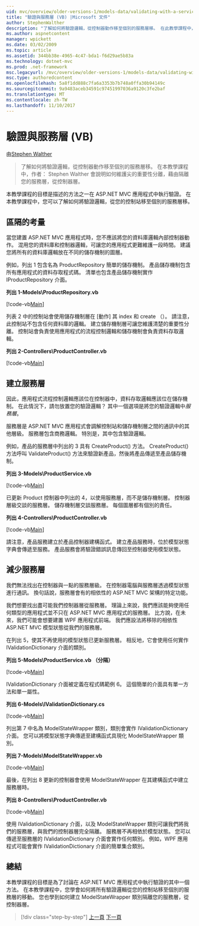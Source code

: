 ```yaml
---
uid: mvc/overview/older-versions-1/models-data/validating-with-a-service-layer-vb
title: "驗證與服務層 (VB) |Microsoft 文件"
author: StephenWalther
description: "了解如何將驗證邏輯，從控制器動作移至個別的服務層移。 在此教學課程中，說明作者： Stephen Walther 如何您..."
ms.author: aspnetcontent
manager: wpickett
ms.date: 03/02/2009
ms.topic: article
ms.assetid: 344bb38e-4965-4c47-bda1-f6d29ae5b83a
ms.technology: dotnet-mvc
ms.prod: .net-framework
msc.legacyurl: /mvc/overview/older-versions-1/models-data/validating-with-a-service-layer-vb
msc.type: authoredcontent
ms.openlocfilehash: 5a8f1dd888c7fa6a3353b7b748a0ffa30b94149c
ms.sourcegitcommit: 9a9483aceb34591c97451997036a9120c3fe2baf
ms.translationtype: MT
ms.contentlocale: zh-TW
ms.lasthandoff: 11/10/2017
---
```

<a name="validating-with-a-service-layer-vb"></a>驗證與服務層 (VB)
====================
由[Stephen Walther](https://github.com/StephenWalther)

> 了解如何將驗證邏輯，從控制器動作移至個別的服務層移。 在本教學課程中，作者： Stephen Walther 會說明如何維護尖的重要性分離，藉由隔離您的服務層，從控制器層。


本教學課程的目標是描述的方法之一在 ASP.NET MVC 應用程式中執行驗證。 在本教學課程中，您可以了解如何將驗證邏輯，從您的控制站移至個別的服務層移。

## <a name="separating-concerns"></a>區隔的考量

當您建置 ASP.NET MVC 應用程式時，您不應該將您的資料庫邏輯內部控制器動作。 混用您的資料庫和控制器邏輯，可讓您的應用程式更難維護一段時間。 建議您將所有的資料庫邏輯放在不同的儲存機制的圖層。

例如，列出 1 包含名為 ProductRepository 簡單的儲存機制。 產品儲存機制包含所有應用程式的資料存取程式碼。 清單也包含產品儲存機制實作 IProductRepository 介面。

**列出 1-Models\ProductRepository.vb**

[!code-vb[Main](validating-with-a-service-layer-vb/samples/sample1.vb)]

列表 2 中的控制站會使用儲存機制層在 [動作] 其 index 和 create （）。 請注意，此控制站不包含任何資料庫的邏輯。 建立儲存機制層可讓您維護清楚的重要性分離。 控制站會負責使用應用程式的流程控制邏輯和儲存機制會負責資料存取邏輯。

**列出 2-Controllers\ProductController.vb**

[!code-vb[Main](validating-with-a-service-layer-vb/samples/sample2.vb)]

## <a name="creating-a-service-layer"></a>建立服務層

因此，應用程式流程控制邏輯應該位在控制器中，資料存取邏輯應該位在儲存機制。 在此情況下，請勿放置您的驗證邏輯？ 其中一個選項是將您的驗證邏輯中*服務層*。

服務層是 ASP.NET MVC 應用程式會調解控制站和儲存機制層之間的通訊中的其他層級。 服務層包含商務邏輯。 特別是，其中包含驗證邏輯。

例如，產品的服務層中列出的 3 具有 CreateProduct() 方法。 CreateProduct() 方法呼叫 ValidateProduct() 方法來驗證新產品，然後將產品傳遞至產品儲存機制。

**列出 3-Models\ProductService.vb**

[!code-vb[Main](validating-with-a-service-layer-vb/samples/sample3.vb)]

已更新 Product 控制器中列出的 4，以使用服務層，而不是儲存機制層。 控制器層級交談的服務層。 儲存機制層交談服務層。 每個圖層都有個別的責任。

**列出 4-Controllers\ProductController.vb**

[!code-vb[Main](validating-with-a-service-layer-vb/samples/sample4.vb)]

請注意，產品服務建立於產品控制器建構函式。 建立產品服務時，位於模型狀態字典會傳遞至服務。 產品服務會將驗證錯誤訊息傳回至控制器使用模型狀態。

## <a name="decoupling-the-service-layer"></a>減少服務層

我們無法找出在控制器與一點的服務層級。 在控制器電腦與服務層透過模型狀態進行通訊。 換句話說，服務層會有的相依性的 ASP.NET MVC 架構的特定功能。

我們想要找出盡可能我們控制器層從服務層。 理論上來說，我們應該能夠使用任何類型的應用程式並不只在 ASP.NET MVC 應用程式的服務層。 比方說，在未來，我們可能會想要建置 WPF 應用程式前端。 我們應設法將移除的相依性 ASP.NET MVC 模型狀態從我們的服務層。

在列出 5，使其不再使用的模型狀態已更新服務層。 相反地，它會使用任何實作 IValidationDictionary 介面的類別。

**列出 5-Models\ProductService.vb （分隔）**

[!code-vb[Main](validating-with-a-service-layer-vb/samples/sample5.vb)]

IValidationDictionary 介面被定義在程式碼範例 6。 這個簡單的介面具有單一方法和單一屬性。

**列出 6-Models\IValidationDictionary.cs**

[!code-vb[Main](validating-with-a-service-layer-vb/samples/sample6.vb)]

列出第 7 中名為 ModelStateWrapper 類別，類別會實作 IValidationDictionary 介面。 您可以將模型狀態字典傳遞至建構函式具現化 ModelStateWrapper 類別。

**列出 7-Models\ModelStateWrapper.vb**

[!code-vb[Main](validating-with-a-service-layer-vb/samples/sample7.vb)]

最後，在列出 8 更新的控制器會使用 ModelStateWrapper 在其建構函式中建立服務層時。

**列出 8-Controllers\ProductController.vb**

[!code-vb[Main](validating-with-a-service-layer-vb/samples/sample8.vb)]

使用 IValidationDictionary 介面，以及 ModelStateWrapper 類別可讓我們將我們的服務層，與我們的控制器層完全隔離。 服務層不再相依於模型狀態。 您可以傳遞至服務層的 IValidationDictionary 介面會實作任何類別。 例如，WPF 應用程式可能會實作 IValidationDictionary 介面的簡單集合類別。

## <a name="summary"></a>總結

本教學課程的目標是為了討論在 ASP.NET MVC 應用程式中執行驗證的其中一個方法。 在本教學課程中，您學會如何將所有驗證邏輯從您的控制站移至個別的服務層的移動。 您也學到如何建立 ModelStateWrapper 類別隔離您的服務層，從控制器層。

>[!div class="step-by-step"]
[上一頁](validating-with-the-idataerrorinfo-interface-vb.md)
[下一頁](validation-with-the-data-annotation-validators-vb.md)
